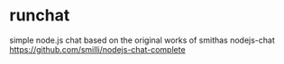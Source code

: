 # runchat
simple node.js chat based on the original works of smithas nodejs-chat https://github.com/smilli/nodejs-chat-complete

